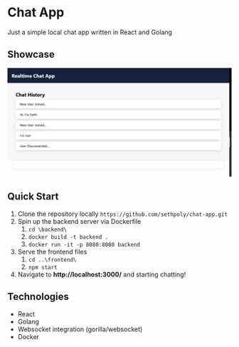 # Chat App
Just a simple local chat app written in React and Golang

## Showcase
![Preview](https://raw.githubusercontent.com/sethpoly/chat-app/main/imgs/chat-app.PNG) 

## Quick Start
1. Clone the repository locally `https://github.com/sethpoly/chat-app.git`
2. Spin up the backend server via Dockerfile
   1. `cd \backend\`
   2. `docker build -t backend .`
   3. `docker run -it -p 8080:8080 backend`
3. Serve the frontend files
   1. `cd ..\frontend\`
   2. `npm start`
4. Navigate to **http://localhost:3000/** and starting chatting!

## Technologies
- React
- Golang
- Websocket integration (gorilla/websocket)
- Docker

